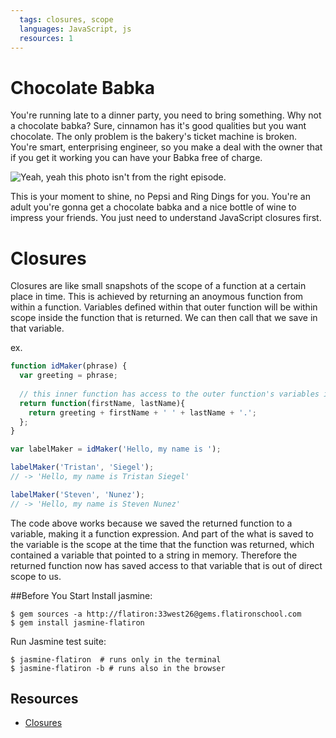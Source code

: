```yaml
---
  tags: closures, scope
  languages: JavaScript, js
  resources: 1
---
```


# Chocolate Babka
You're running late to a dinner party, you need to bring something.  Why not a chocolate babka? Sure, cinnamon has it's good qualities but you want chocolate.  The only problem is the bakery's ticket machine is broken.  You're smart, enterprising engineer, so you make a deal with the owner that if you get it working you can have your Babka free of charge.

![Yeah, yeah this photo isn't from the right episode.](http://www.quickmeme.com/img/27/27aa816144b2b20b96d7fdeb5e1cc1a1ebbe868ccbecea807fd75761e6ac2a79.jpg)

This is your moment to shine, no Pepsi and Ring Dings for you.  You're an adult you're gonna get a chocolate babka and a nice bottle of wine to impress your friends.  You just need to understand JavaScript closures first.

# Closures
Closures are like small snapshots of the scope of a function at a certain place in time.  This is achieved by returning an anoymous function from within a function.  Variables defined within that outer function will be within scope inside the function that is returned.  We can then call that we save in that variable.

ex.
```javascript
function idMaker(phrase) {
  var greeting = phrase;
  
  // this inner function has access to the outer function's variables including the parameter
  return function(firstName, lastName){
    return greeting + firstName + ' ' + lastName + '.';
  };
}

var labelMaker = idMaker('Hello, my name is ');

labelMaker('Tristan', 'Siegel');
// -> 'Hello, my name is Tristan Siegel'

labelMaker('Steven', 'Nunez');
// -> 'Hello, my name is Steven Nunez'
```

The code above works because we saved the returned function to a variable, making it a function expression. And part of the what is saved to the variable is the scope at the time that the function was returned, which contained a variable that pointed to a string in memory.  Therefore the returned function now has saved access to that variable that is out of direct scope to us.

##Before You Start
Install jasmine:
  ```shell
  $ gem sources -a http://flatiron:33west26@gems.flatironschool.com
  $ gem install jasmine-flatiron
  ```
Run Jasmine test suite:
  ```shell
  $ jasmine-flatiron  # runs only in the terminal
  $ jasmine-flatiron -b # runs also in the browser
  ```

## Resources
* [Closures](http://javascriptissexy.com/understand-javascript-closures-with-ease/)